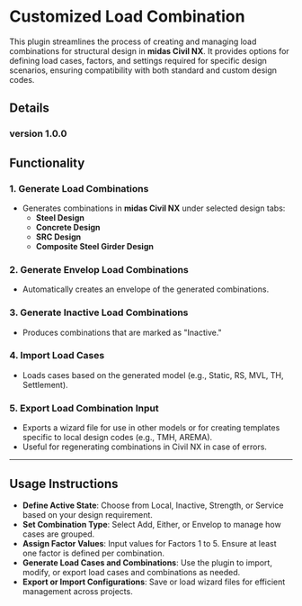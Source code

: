 # Customized Load Combination

This plugin streamlines the process of creating and managing load combinations for structural design in **midas Civil NX**.
It provides options for defining load cases, factors, and settings required for specific design scenarios, ensuring compatibility with both standard and custom design codes.

## Details

### version 1.0.0

## Functionality

### 1. Generate Load Combinations

- Generates combinations in **midas Civil NX** under selected design tabs:
  - **Steel Design**
  - **Concrete Design**
  - **SRC Design**
  - **Composite Steel Girder Design**

### 2. Generate Envelop Load Combinations

- Automatically creates an envelope of the generated combinations.

### 3. Generate Inactive Load Combinations

- Produces combinations that are marked as "Inactive."

### 4. Import Load Cases

- Loads cases based on the generated model (e.g., Static, RS, MVL, TH, Settlement).

### 5. Export Load Combination Input

- Exports a wizard file for use in other models or for creating templates specific to local design codes (e.g., TMH, AREMA).
- Useful for regenerating combinations in Civil NX in case of errors.

---

## Usage Instructions

- **Define Active State**: Choose from Local, Inactive, Strength, or Service based on your design requirement.
- **Set Combination Type**: Select Add, Either, or Envelop to manage how cases are grouped.
- **Assign Factor Values**: Input values for Factors 1 to 5. Ensure at least one factor is defined per combination.
- **Generate Load Cases and Combinations**: Use the plugin to import, modify, or export load cases and combinations as needed.
- **Export or Import Configurations**: Save or load wizard files for efficient management across projects.

<!-- ![](https://hubs.ly/Q02hxwP10) -->
